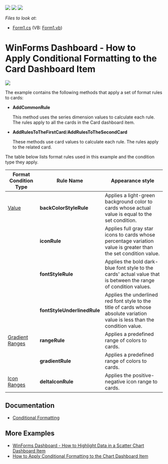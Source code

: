 <!-- default badges list -->
![](https://img.shields.io/endpoint?url=https://codecentral.devexpress.com/api/v1/VersionRange/254653126/20.1.2%2B)
[![](https://img.shields.io/badge/Open_in_DevExpress_Support_Center-FF7200?style=flat-square&logo=DevExpress&logoColor=white)](https://supportcenter.devexpress.com/ticket/details/T879233)
[![](https://img.shields.io/badge/📖_How_to_use_DevExpress_Examples-e9f6fc?style=flat-square)](https://docs.devexpress.com/GeneralInformation/403183)
<!-- default badges end -->
*Files to look at*:

* [Form1.cs](./CS/CardFormatRulesSample/Form1.cs) (VB: [Form1.vb](./VB/CardFormatRulesSample/Form1.vb))

# WinForms Dashboard - How to Apply Conditional Formatting to the Card Dashboard Item

![](/images/win-dashboard-conditional-formatting-card-example.png)

The example contains the following methods that apply a set of format rules to cards:

* **AddCommonRule**

  This method uses the series dimension values to calculate each rule. The rules apply to all the cards in the Card dashboard item.

* **AddRulesToTheFirstCard**/**AddRulesToTheSecondCard**

  These methods use card values to calculate each rule. The rules apply to the related card.

The table below lists format rules used in this example and the condition type they apply.

|Format Condition Type |  Rule Name | Appearance style |
|---|---|---|
|[Value](https://docs.devexpress.com/Dashboard/114402/common-features/appearance-customization/conditional-formatting/value?v=20.1)|   **backColorStyleRule** | Applies a light-green background color to cards whose actual value is equal to the set condition.
|                          |  **iconRule** | Applies full gray star icons to cards whose percentage variation value is greater than the set condition value.
|                          |  **fontStyleRule** | Applies the bold dark-blue font style to the cards' actual value that is between the range of condition values.
|                          |  **fontStyleUnderlinedRule**            | Applies the underlined red font style to the title of cards whose absolute variation value is less than the condition value.
|[Gradient Ranges](https://docs.devexpress.com/Dashboard/114407/common-features/appearance-customization/conditional-formatting/gradient-ranges?v=20.1) |  **rangeRule** | Applies a predefined range of colors to  cards.
|                          |  **gradientRule** | Applies a predefined range of colors to cards.
|[Icon Ranges](https://docs.devexpress.com/Dashboard/114405/common-features/appearance-customization/conditional-formatting/icon-ranges?v=20.1) | **deltaIconRule** | Applies the positive-negative icon range to cards.

## Documentation

* [Conditional Formatting](https://docs.devexpress.com/Dashboard/401935) 

## More Examples
* [WinForms Dashboard - How to Highlight Data in a Scatter Chart Dashboard Item](https://github.com/DevExpress-Examples/WinForms-Dashboard-How-to-Highlight-Data-in-the-Scatter-Chart-Dashboard-Item)
* [How to Apply Conditional Formatting to the Chart Dashboard Item](https://github.com/DevExpress-Examples/WinForms-Dashboard-How-to-Apply-Conditional-Formatting-to-the-Chart-Dashboard-Item)
